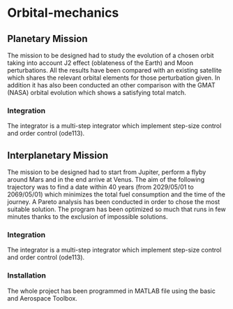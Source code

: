 # Orbital-mechanics

## Planetary Mission 
The mission to be designed had to study the evolution of a chosen orbit taking into account J2 effect (oblateness of the Earth) and Moon perturbations. All the results have been compared with an existing satellite which shares the relevant orbital elements for those perturbation given. In addition it has also been conducted an other comparison with the GMAT (NASA) orbital evolution which shows a satisfying total match.
### Integration
The integrator is a multi-step integrator which implement step-size control and order control (ode113).

## Interplanetary Mission
The mission to be designed had to start from Jupiter, perform a flyby around Mars and in the end arrive at Venus. The aim of the following trajectory was to find a date within 40 years (from 2029/05/01 to 2069/05/01) which minimizes the total fuel consumption and the time of the journey. A Pareto analysis has been conducted in order to chose the most suitable solution. The program has been optimized so much that runs in few minutes thanks to the exclusion of impossible solutions.
### Integration
The integrator is a multi-step integrator which implement step-size control and order control (ode113).

### Installation
The whole project has been programmed in MATLAB file using the basic and Aerospace Toolbox. 
